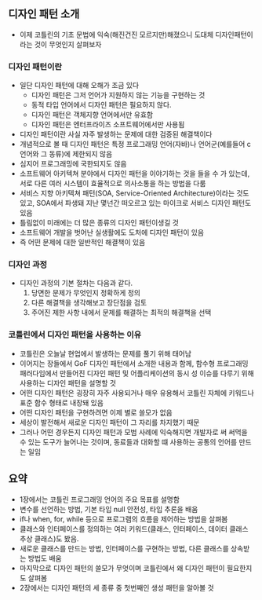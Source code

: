 
## 디자인 패턴 소개
- 이제 코틀린의 기초 문법에 익숙(해진건진 모르지만)해졌으니 도대체 디자인패턴이라는 것이 무엇인지 살펴보자

### 디자인 패턴이란
- 일단 디자인 패턴에 대해 오해가 조금 있다
  - 디자인 패턴은 그저 언어가 지원하지 않는 기능을 구현하는 것
  - 동적 타입 언어에서 디자인 패턴은 필요하지 않다.
  - 디자인 패턴은 객체지향 언어에서만 유효함
  - 디자인 패턴은 엔터프라이즈 소프트웨어에서만 사용됨
- 디자인 패턴이란 사실 자주 발생하는 문제에 대한 검증된 해결책이다
- 개념적으로 볼 때 디자인 패턴은 특정 프로그래밍 언어(자바)나 언어군(예를들어 c언어와 그 동류)에 제한되지 않음
- 심지어 프로그래밍에 국한되지도 않음
- 소프트웨어 아키텍쳐 분야에서 디자인 패턴을 이야기하는 것을 들을 수 가 있는데, 서로 다른 여러 시스템이 효율적으로 의사소통을 하는 방법을 다룸
- 서비스 지향 아키텍쳐 패턴(SOA, Service-Oriented Architecture)이라는 것도 있고, SOA에서 파생돼 지난 몇넌간 떠오르고 있는 마이크로 서비스 디자인 패턴도 있음
- 틀림없이 미래에는 더 많은 종류의 디자인 패턴이생길 것
- 소프트웨어 개발을 벗어난 실생활에도 도처에 디자인 패턴이 있음
- 즉 어떤 문제에 대한 일반적인 해결책이 있음
  
### 디자인 과정
- 디자인 과정의 기본 절차는 다음과 같다.
  1. 당면한 문제가 무엇인지 정확하게 정의
  2. 다른 해결책을 생각해보고 장단점을 검토
  3. 주어진 제한 사항 내에서 문제를 해결하는 최적의 해결책을 선택

### 코틀린에서 디자인 패턴을 사용하는 이유
- 코틀린은 오늘날 현업에서 발생하는 문제를 풀기 위해 태어남
- 이어지는 장들에서 GoF 디자인 패턴에서 소개한 내용과 함께, 함수형 프로그래밍 패러다임에서 만들어진 디자인 패턴 및 어플리케이션의 동시 성 이슈를 다루기 위해 사용하는 디자인 패턴을 설명할 것
- 어떤 디자인 패턴은 굉장히 자주 사용되거나 매우 유용해서 코틀린 자체에 키워드나 표준 함수 형태로 내장돼 있음
- 어떤 디자인 패턴을 구현하려면 이제 별로 쓸모가 없음
- 세상이 발전해서 새로운 디자인 패턴이 그 자리를 차지했기 때문
- 그러나 어떤 경우든지 디자인 패턴과 모범 사례에 익숙해지면 개발자로 써 써먹을 수 있는 도구가 늘어나는 것이며, 동료들과 대화할 떄 사용하는 공통의 언어를 만드는 일임

## 요약
- 1장에서는 코틀린 프로그래밍 언어의 주요 목표를 설명함
- 변수를 선언하는 방법, 기본 타입 null 안전성, 타입 추론을 배움
- if나 when, for, while 등으로 프로그램의 흐름을 제어하는 방법을 살펴봄
- 클래스와 인터페이스를 정의하는 여러 키워드(클래스, 인터페이스, 데이터 클래스 추상 클래스)도 봤음.
- 새로운 클래스를 만드는 방법, 인터페이스를 구현하는 방법, 다른 클래스를 상속받는 방법도 배움
- 마지막으로 디자인 패턴의 쓸모가 무엇이며 코틀린에서 왜 디자인 패턴이 필요한지도 살펴봄
- 2장에서는 디자인 패턴의 세 종류 중 첫번째인 생성 패턴을 알아볼 것